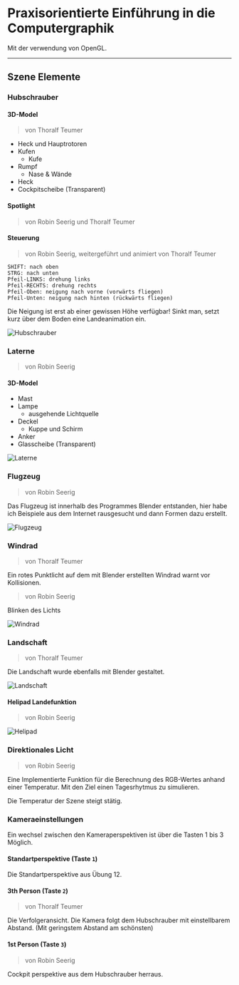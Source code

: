 # Praxisorientierte Einführung in die Computergraphik

Mit der verwendung von OpenGL.
___

## Szene Elemente

### Hubschrauber

#### 3D-Model

> von Thoralf Teumer

* Heck und Hauptrotoren
* Kufen
  * Kufe
* Rumpf
  * Nase & Wände
* Heck
* Cockpitscheibe (Transparent)

#### Spotlight

> von Robin Seerig und Thoralf Teumer

#### Steuerung

> von Robin Seerig, weitergeführt und animiert von Thoralf Teumer

    SHIFT: nach oben
    STRG: nach unten
    Pfeil-LINKS: drehung links
    Pfeil-RECHTS: drehung rechts
    Pfeil-Oben: neigung nach vorne (vorwärts fliegen)
    Pfeil-Unten: neigung nach hinten (rückwärts fliegen)

Die Neigung ist erst ab einer gewissen Höhe verfügbar!
Sinkt man, setzt kurz über dem Boden eine Landeanimation ein.

![Hubschrauber](https://i.imgur.com/unv1pUk.png)

### Laterne

> von Robin Seerig

#### 3D-Model

* Mast
* Lampe
  * ausgehende Lichtquelle
* Deckel
  * Kuppe und Schirm
* Anker
* Glasscheibe (Transparent)

![Laterne](https://i.imgur.com/BHEJZBg.png)

### Flugzeug

> von Robin Seerig

Das Flugzeug ist innerhalb des Programmes Blender entstanden,
hier habe ich Beispiele aus dem Internet rausgesucht und dann
Formen dazu erstellt.

![Flugzeug](https://i.imgur.com/XgPUO1v.png)

### Windrad

> von Thoralf Teumer

Ein rotes Punktlicht auf dem mit Blender erstellten Windrad warnt vor Kollisionen.

> von Robin Seerig

Blinken des Lichts

![Windrad](https://i.imgur.com/vtgt7rm.png)

### Landschaft

> von Thoralf Teumer

Die Landschaft wurde ebenfalls mit Blender gestaltet.

![Landschaft](https://i.imgur.com/Fa0jS34.png)

#### Helipad Landefunktion

> von Robin Seerig

![Helipad](https://i.imgur.com/49YvShW.png)

### Direktionales Licht

> von Robin Seerig

Eine Implementierte Funktion für die Berechnung des RGB-Wertes
anhand einer Temperatur. Mit den Ziel einen Tagesrhytmus zu simulieren.

Die Temperatur der Szene steigt stätig.

### Kameraeinstellungen

Ein wechsel zwischen den Kameraperspektiven ist über die Tasten 1 bis 3 Möglich.

#### Standartperspektive (Taste `1`)

Die Standartperspektive aus Übung 12.

#### 3th Person (Taste `2`)

> von Thoralf Teumer

Die Verfolgeransicht. Die Kamera folgt dem Hubschrauber mit einstellbarem
Abstand. (Mit geringstem Abstand am schönsten)

#### 1st Person (Taste `3`)

> von Robin Seerig

Cockpit perspektive aus dem Hubschrauber herraus.
